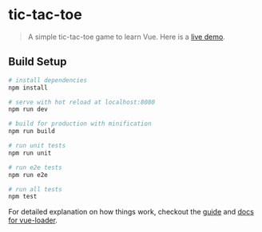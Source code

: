 # tic-tac-toe

> A simple tic-tac-toe game to learn Vue. Here is a [live demo]. 

## Build Setup

``` bash
# install dependencies
npm install

# serve with hot reload at localhost:8080
npm run dev

# build for production with minification
npm run build

# run unit tests
npm run unit

# run e2e tests
npm run e2e

# run all tests
npm test
```

For detailed explanation on how things work, checkout the [guide](http://vuejs-templates.github.io/webpack/) and [docs for vue-loader](http://vuejs.github.io/vue-loader).


[live demo]: bryanstephens.github.io/vue-tic-tac-toe
